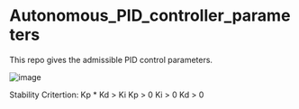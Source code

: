 # Autonomous_PID_controller_parameters

This repo gives the admissible PID control parameters.

![image](https://github.com/HansOersted/Autonomous_PID_controller_parameters/assets/80969277/b56e55f2-9648-46f8-ac23-e925235034b7)


Stability Critertion:
Kp * Kd > Ki
Kp > 0
Ki > 0
Kd > 0
